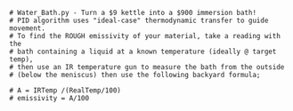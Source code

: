 	# Water_Bath.py - Turn a $9 kettle into a $900 immersion bath!
	# PID algorithm uses "ideal-case" thermodynamic transfer to guide movement.
	# To find the ROUGH emissivity of your material, take a reading with the
	# bath containing a liquid at a known temperature (ideally @ target temp), 
	# then use an IR temperature gun to measure the bath from the outside 
	# (below the meniscus) then use the following backyard formula;

	# A = IRTemp /(RealTemp/100)
	# emissivity = A/100
